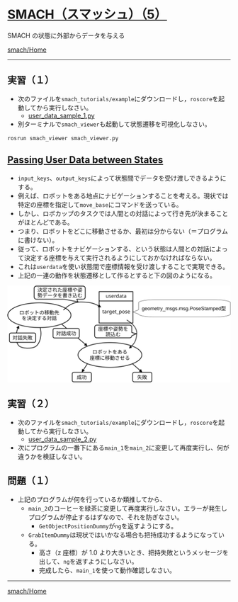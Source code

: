 # [SMACH（スマッシュ）（5）](http://wiki.ros.org/smach)

SMACH の状態に外部からデータを与える

[smach/Home](Home.md)

---

## 実習（１）

- 次のファイルを`smach_tutorials/example`にダウンロードし，`roscore`を起動してから実行しなさい。
  - [user_data_sample_1.py](user_data_sample_1.py)
- 別ターミナルで`smach_viewer`も起動して状態遷移を可視化しなさい。

```shell
rosrun smach_viewer smach_viewer.py
```

## [Passing User Data between States](http://wiki.ros.org/smach/Tutorials/User%20Data)

- `input_keys`、`output_keys`によって状態間でデータを受け渡しできるようにする。
- 例えば、ロボットをある地点にナビゲーションすることを考える。現状では特定の座標を指定して`move_base`にコマンドを送っている。
- しかし、ロボカップのタスクでは人間との対話によって行き先が決まることがほとんどである。
- つまり、ロボットをどこに移動させるか、最初は分からない（＝プログラムに書けない）。
- 従って、ロボットをナビゲーションする、という状態は人間との対話によって決定する座標を与えて実行されるようにしておかなければならない。
- これは`userdata`を使い状態間で座標情報を受け渡しすることで実現できる。
- 上記の一連の動作を状態遷移として作るとすると下の図のようになる。

![smach_user_data.svg](smach_user_data.svg)

## 実習（２）

- 次のファイルを`smach_tutorials/example`にダウンロードし，`roscore`を起動してから実行しなさい。
  - [user_data_sample_2.py](user_data_sample_2.py)
- 次にプログラムの一番下にある`main_1`を`main_2`に変更して再度実行し、何が違うかを検証しなさい。

## 問題（１）

- 上記のプログラムが何を行っているか類推してから、
  - `main_2`のコーヒーを緑茶に変更して再度実行しなさい。エラーが発生しプログラムが停止するはずなので、それを防ぎなさい。
    - `GetObjectPositionDummy`が`ng`を返すようにする。
  - `GrabItemDummy`は現状ではいかなる場合も把持成功するようになっている。
    - 高さ（z 座標）が 1.0 より大きいとき、把持失敗というメッセージを出して、`ng`を返すようにしなさい。
    - 完成したら、`main_1`を使って動作確認しなさい。

---

[smach/Home](Home.md)
